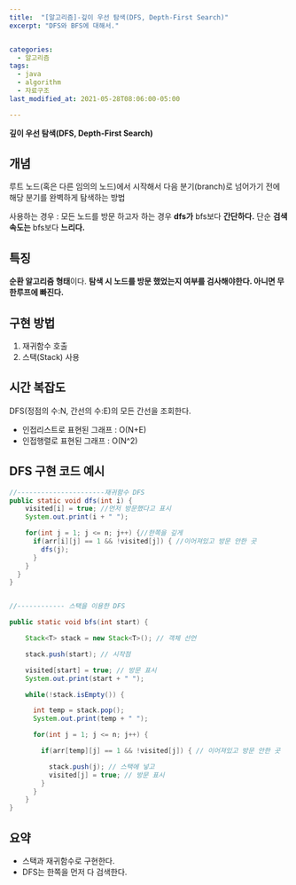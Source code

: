 ```yaml
---
title:  "[알고리즘]-깊이 우선 탐색(DFS, Depth-First Search)"
excerpt: "DFS와 BFS에 대해서."


categories:
  - 알고리즘
tags:
  - java
  - algorithm
  - 자료구조
last_modified_at: 2021-05-28T08:06:00-05:00

---
```


**깊이 우선 탐색(DFS, Depth-First Search)**

## 개념

루트 노드(혹은 다른 임의의 노드)에서 시작해서 다음 분기(branch)로 넘어가기 전에 해당 분기를 완벽하게 탐색하는 방법

사용하는 경우 : 모든 노드를 방문 하고자 하는 경우
**dfs가** bfs보다 **간단하다.**
단순 **검색 속도는** bfs보다 **느리다.**

## 특징
**순환 알고리즘 형태**이다.
**탐색 시 노드를 방문 했었는지 여부를 검사해야한다. 아니면 무한루프에 빠진다.**


## 구현 방법

1. 재귀함수 호출
2. 스택(Stack) 사용

## 시간 복잡도

DFS(정점의 수:N, 간선의 수:E)의 모든 간선을 조회한다.
- 인접리스트로 표현된 그래프 : O(N+E)
- 인접행렬로 표현된 그래프 : O(N^2)

## DFS 구현 코드 예시

```java
//----------------------재귀함수 DFS
public static void dfs(int i) {
    visited[i] = true; //먼저 방문했다고 표시
    System.out.print(i + " ");

    for(int j = 1; j <= n; j++) {//한쪽을 깊게
      if(arr[i][j] == 1 && !visited[j]) { //이어져있고 방문 안한 곳
        dfs(j);
      }
    }
  }
}


//------------ 스택을 이용한 DFS

public static void bfs(int start) {

    Stack<T> stack = new Stack<T>(); // 객체 선언

    stack.push(start); // 시작점

    visited[start] = true; // 방문 표시
    System.out.print(start + " ");

    while(!stack.isEmpty()) {

      int temp = stack.pop();
      System.out.print(temp + " ");

      for(int j = 1; j <= n; j++) {

        if(arr[temp][j] == 1 && !visited[j]) { // 이어져있고 방문 안한 곳

          stack.push(j); // 스택에 넣고
          visited[j] = true; // 방문 표시
        }
      }
    }
}
```

## 요약

- 스택과 재귀함수로 구현한다.
- DFS는 한쪽을 먼저 다 검색한다.